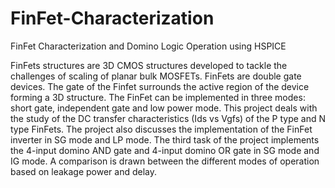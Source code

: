 # FinFet-Characterization
FinFet Characterization and Domino Logic Operation using HSPICE

FinFets structures are 3D CMOS structures developed to tackle the challenges of scaling of planar bulk MOSFETs. FinFets are double gate devices. The gate of the Finfet surrounds the active region of the device forming a 3D structure. The FinFet can be implemented in three modes: short gate, independent gate and low power mode. This project deals with the study of the DC transfer characteristics (Ids vs Vgfs) of the P type and N type FinFets. The project also discusses the implementation of the FinFet inverter in SG mode and LP mode. The third task of the project implements the 4-input domino AND gate and 4-input domino OR gate in SG mode and IG mode. A comparison is drawn between the different modes of operation based on leakage power and delay.
